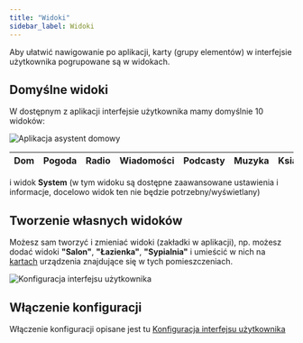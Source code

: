 ```yaml
---
title: "Widoki"
sidebar_label: Widoki
---
```


Aby ułatwić nawigowanie po aplikacji, karty (grupy elementów) w interfejsie użytkownika pogrupowane są w widokach.

## Domyślne widoki

W dostępnym z aplikacji interfejsie użytkownika mamy domyślnie 10 widoków:


![Aplikacja asystent domowy](/AIS-docs/img/en/frontend/frontend-views.png)

|Dom|Pogoda|Radio|Wiadomości|Podcasty|Muzyka|Książki|Dyski|Ustawienia|Pomoc|
|---|------|-----|----------|--------|------|-------|-----|----------|-----|
i widok **System** (w tym widoku są dostępne zaawansowane ustawienia i informacje, docelowo widok ten nie będzie potrzebny/wyświetlany)


## Tworzenie własnych widoków

Możesz sam tworzyć i zmieniać widoki (zakładki w aplikacji), np. możesz dodać widoki **"Salon"**, **"Łazienka"**, **"Sypialnia"** i umieścić w nich na [kartach](/AIS-docs/docs/en/ais_app_cards.html) urządzenia znajdujące się w tych pomieszczeniach.


![Konfiguracja interfejsu użytkownika](/AIS-docs/img/en/frontend/lovelace-ui-conf2.png)


## Włączenie konfiguracji

Włączenie konfiguracji opisane jest tu [Konfiguracja interfejsu użytkownika](/AIS-docs/docs/en/ais_app_ui_config.html)